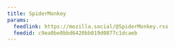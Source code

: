 ```yaml
---
title: SpiderMonkey
params:
  feedlink: https://mozilla.social/@SpiderMonkey.rss
  feedid: c9ea0be0bbd6420bb019d0877c1dcaeb
---
```

